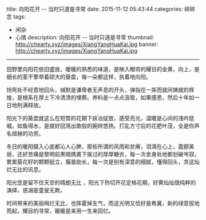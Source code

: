title: 向阳花开 -- 当时只道是寻常
date: 2015-11-12 05:43:44
categories: 碎碎念
tags: 
- 闲杂
- 心情
description: 向阳花开 -- 当时只道是寻常
thumbnail: http://chearty.xyz/images/XiangYangHuaKai.jpg
banner: http://chearty.xyz/images/XiangYangHuaKai.jpg

---

田野里向阳花依旧盛放，暖暖的熟悉的味道，是映入眼帘的耀目的金黄，向上，是细长的茎干擎举着硕大的葵盘，每一朵都这样，执着地向阳。

<!--more-->

拐弯处不经意地回头，缄默是谦卑者无声息的开头，弹指在一挥而就间铸就的辉煌，是根系在厚土下冷清清的埋葬。养料是一点点汲取，如果感恩，然后十年如一日地刑满释放。

阳光下的葵盘就这么在短暂的花期下妖冶绽放，感受亮光，温暖是心间的浅吟低唱，如鱼得水，是就好回荡出歌般的婉转悠扬。打乱方寸后的花肥叶茂，全是你声名煊赫的功劳。

冬日的暖阳摄入心底都沁人心脾，那些所谓的风雨和贫瘠，泪滴在心上，震颤美丽，还好苦痛是黎明前黑暗携裹下挨过的厚厚糖衣，每一次舍身处地都划破岑寂，累累葵花籽的颗颗挺立，揠苗助长，每一次是别有深意的细腻，懂得回头，贪这灿烂无比的讯息。

阳光恁是留不住天空的晴朗无比 ，阳光下热切开花定格花期，好黄灿灿很纯粹的演绎，惑溺是童叟无欺。

时间带来的美丽绚烂无比，也挥霍掉生气，而这光明又恰好是希冀，新的绿意拔地而起，耀目的寻常，暖暖是来用一生来回忆。